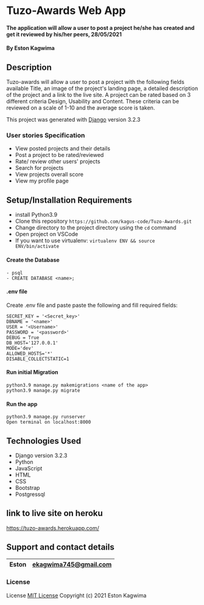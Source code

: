 #  Tuzo-Awards Web App

#### The application will allow a user to post a project he/she has created and get it reviewed by his/her peers, 28/05/2021

#### By **Eston Kagwima**

## Description
Tuzo-awards will allow a user to post a project with the following fields 
available Title, an image of the project's landing page, a detailed description of the project and a link to the live site.
A project can be rated based on 3 different criteria
Design,
Usability and
Content.
These criteria can be reviewed on a scale of 1-10 and the average score is taken.

This project was generated with [Django](https://docs.djangoproject.com/en/3.2/) version 3.2.3


### User stories Specification
- View posted projects and their details
- Post a project to be rated/reviewed
- Rate/ review other users' projects
- Search for projects 
- View projects overall score
- View my profile page
## Setup/Installation Requirements
- install Python3.9
- Clone this repository `https://github.com/kagus-code/Tuzo-Awards.git`
- Change directory to the project directory using  the `cd` command
- Open project on VSCode
- If you want to use virtualenv: `virtualenv ENV && source ENV/bin/activate`
####  Create the Database
    - psql
    - CREATE DATABASE <name>;
####  .env file
Create .env file and paste paste the following and fill  required fields:

    SECRET_KEY = '<Secret_key>'
    DBNAME = '<name>'
    USER = '<Username>'
    PASSWORD = '<password>'
    DEBUG = True
    DB_HOST='127.0.0.1'
    MODE='dev'
    ALLOWED_HOSTS='*'
    DISABLE_COLLECTSTATIC=1
#### Run initial Migration
    python3.9 manage.py makemigrations <name of the app>
    python3.9 manage.py migrate
#### Run the app
    python3.9 manage.py runserver
    Open terminal on localhost:8000


## Technologies Used

- Django version 3.2.3
- Python
- JavaScript
- HTML
- CSS
- Bootstrap
- Postgressql

## link to live site on heroku
https://tuzo-awards.herokuapp.com/



## Support and contact details

| Eston | ekagwima745@gmail.com |
| ----- | --------------------- |

### License

License
[MIT License](https://choosealicense.com/licenses/mit/)
Copyright (c) 2021 Eston Kagwima
